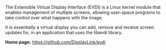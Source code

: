 The Extensible Virtual Display Interface (EVDI) is a Linux kernel module that
enables management of multiple screens, allowing user-space programs to take
control over what happens with the image.

It is essentially a virtual display
you can add, remove and receive screen updates for, in an application that uses
the libevdi library.

**Home page:** <https://github.com/DisplayLink/evdi>
